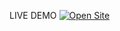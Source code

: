 LIVE DEMO
[![Open Site](https://img.shields.io/badge/Live-Demo-blue)](https://antonanderssonmedia.github.io/ThreeJS-showcase/)
